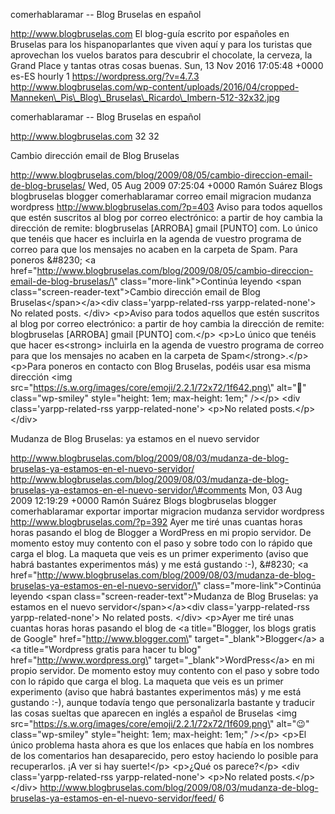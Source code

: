 comerhablaramar -- Blog Bruselas en español

http://www.blogbruselas.com El blog-guía escrito por españoles en
Bruselas para los hispanoparlantes que viven aquí y para los turistas
que aprovechan los vuelos baratos para descubrir el chocolate, la
cerveza, la Grand Place y tantas otras cosas buenas. Sun, 13 Nov 2016
17:05:48 +0000 es-ES hourly 1 https://wordpress.org/?v=4.7.3
http://www.blogbruselas.com/wp-content/uploads/2016/04/cropped-Manneken\_Pis\_Blog\_Bruselas\_Ricardo\_Imbern-512-32x32.jpg

comerhablaramar -- Blog Bruselas en español

http://www.blogbruselas.com 32 32

Cambio dirección email de Blog Bruselas

http://www.blogbruselas.com/blog/2009/08/05/cambio-direccion-email-de-blog-bruselas/
Wed, 05 Aug 2009 07:25:04 +0000 Ramón Suárez Blogs blogbruselas blogger
comerhablaramar correo email migracion mudanza wordpress
http://www.blogbruselas.com/?p=403 Aviso para todos aquellos que estén
suscritos al blog por correo electrónico: a partir de hoy cambia la
dirección de remite: blogbruselas \[ARROBA\] gmail \[PUNTO\] com. Lo
único que tenéis que hacer es incluirla en la agenda de vuestro programa
de correo para que los mensajes no acaben en la carpeta de Spam. Para
poneros &\#8230; \<a
href=\"http://www.blogbruselas.com/blog/2009/08/05/cambio-direccion-email-de-blog-bruselas/\"
class=\"more-link\"\>Continúa leyendo \<span
class=\"screen-reader-text\"\>Cambio dirección email de Blog
Bruselas\</span\>\</a\>\<div class=\'yarpp-related-rss
yarpp-related-none\'\> No related posts. \</div\> \<p\>Aviso para todos
aquellos que estén suscritos al blog por correo electrónico: a partir de
hoy cambia la dirección de remite: blogbruselas \[ARROBA\] gmail
\[PUNTO\] com.\</p\> \<p\>Lo único que tenéis que hacer es\<strong\>
incluirla en la agenda de vuestro programa de correo para que los
mensajes no acaben en la carpeta de Spam\</strong\>.\</p\> \<p\>Para
poneros en contacto con Blog Bruselas, podéis usar esa misma dirección
\<img src=\"https://s.w.org/images/core/emoji/2.2.1/72x72/1f642.png\"
alt=\"🙂\" class=\"wp-smiley\" style=\"height: 1em; max-height: 1em;\"
/\>\</p\> \<div class=\'yarpp-related-rss yarpp-related-none\'\> \<p\>No
related posts.\</p\> \</div\>

Mudanza de Blog Bruselas: ya estamos en el nuevo servidor

http://www.blogbruselas.com/blog/2009/08/03/mudanza-de-blog-bruselas-ya-estamos-en-el-nuevo-servidor/
http://www.blogbruselas.com/blog/2009/08/03/mudanza-de-blog-bruselas-ya-estamos-en-el-nuevo-servidor/\#comments
Mon, 03 Aug 2009 12:19:29 +0000 Ramón Suárez Blogs blogbruselas blogger
comerhablaramar exportar importar migracion mudanza servidor wordpress
http://www.blogbruselas.com/?p=392 Ayer me tiré unas cuantas horas horas
pasando el blog de Blogger a WordPress en mi propio servidor. De momento
estoy muy contento con el paso y sobre todo con lo rápido que carga el
blog. La maqueta que veis es un primer experimento (aviso que habrá
bastantes experimentos más) y me está gustando :-), &\#8230; \<a
href=\"http://www.blogbruselas.com/blog/2009/08/03/mudanza-de-blog-bruselas-ya-estamos-en-el-nuevo-servidor/\"
class=\"more-link\"\>Continúa leyendo \<span
class=\"screen-reader-text\"\>Mudanza de Blog Bruselas: ya estamos en el
nuevo servidor\</span\>\</a\>\<div class=\'yarpp-related-rss
yarpp-related-none\'\> No related posts. \</div\> \<p\>Ayer me tiré unas
cuantas horas horas pasando el blog de \<a title=\"Blogger, los blogs
gratis de Google\" href=\"http://www.blogger.com\"
target=\"\_blank\"\>Blogger\</a\> a \<a title=\"Wordpress gratis para
hacer tu blog\" href=\"http://www.wordpress.org\"
target=\"\_blank\"\>WordPress\</a\> en mi propio servidor. De momento
estoy muy contento con el paso y sobre todo con lo rápido que carga el
blog. La maqueta que veis es un primer experimento (aviso que habrá
bastantes experimentos más) y me está gustando :-), aunque todavía tengo
que personalizarla bastante y traducir las cosas sueltas que aparecen en
inglés a español de Bruselas \<img
src=\"https://s.w.org/images/core/emoji/2.2.1/72x72/1f609.png\"
alt=\"😉\" class=\"wp-smiley\" style=\"height: 1em; max-height: 1em;\"
/\>\</p\> \<p\>El único problema hasta ahora es que los enlaces que
había en los nombres de los comentarios han desaparecido, pero estoy
haciendo lo posible para recuperarlos. ¡A ver si hay suerte!\</p\>
\<p\>¿Qué os parece?\</p\> \<div class=\'yarpp-related-rss
yarpp-related-none\'\> \<p\>No related posts.\</p\> \</div\>
http://www.blogbruselas.com/blog/2009/08/03/mudanza-de-blog-bruselas-ya-estamos-en-el-nuevo-servidor/feed/
6
